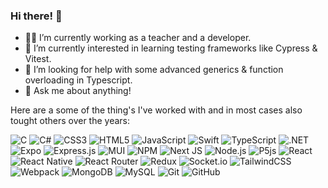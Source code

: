 ### Hi there! 👋

- 👨‍💻 I’m currently working as a teacher and a developer.
- 🌱 I’m currently interested in learning testing frameworks like Cypress & Vitest.
- 🤔 I’m looking for help with some advanced generics & function overloading in Typescript.
- 💬 Ask me about anything!

Here are a some of the thing's I've worked with and in most cases also tought others over the years:

![C](https://img.shields.io/badge/c-%2300599C.svg?logo=c&logoColor=white&style=flat) 
![C#](https://img.shields.io/badge/c%23-%23239120.svg?logo=c-sharp&logoColor=white&style=flat) 
![CSS3](https://img.shields.io/badge/css3-%231572B6.svg?logo=css3&logoColor=white&style=flat) 
![HTML5](https://img.shields.io/badge/html5-%23E34F26.svg?logo=html5&logoColor=white&style=flat) 
![JavaScript](https://img.shields.io/badge/javascript-%23323330.svg?logo=javascript&logoColor=%23F7DF1E&style=flat) 
![Swift](https://img.shields.io/badge/swift-F54A2A?logo=swift&logoColor=white&style=flat) 
![TypeScript](https://img.shields.io/badge/typescript-%23007ACC.svg?logo=typescript&logoColor=white&style=flat) 
![.NET](https://img.shields.io/badge/.NET-5C2D91?logo=.net&logoColor=white&style=flat) 
![Expo](https://img.shields.io/badge/expo-1C1E24?logo=expo&logoColor=#D04A37&style=flat) 
![Express.js](https://img.shields.io/badge/express.js-%23404d59.svg?logo=express&logoColor=%2361DAFB&style=flat) 
![MUI ](https://img.shields.io/badge/MUI-%230081CB.svg?logo=material-ui&logoColor=white&style=flat) 
![NPM ](https://img.shields.io/badge/NPM-%23000000.svg?logo=npm&logoColor=white&style=flat) 
![Next JS ](https://img.shields.io/badge/Next-black?logo=next.js&logoColor=white&style=flat) 
![Node.js ](https://img.shields.io/badge/node.js-6DA55F?logo=node.js&logoColor=white&style=flat) 
![P5js](https://img.shields.io/badge/p5.js-ED225D?logo=p5.js&logoColor=FFFFFF&style=flat)
![React](https://img.shields.io/badge/react-%2320232a.svg?logo=react&logoColor=%2361DAFB&style=flat) 
![React Native](https://img.shields.io/badge/react_native-%2320232a.svg?logo=react&logoColor=%2361DAFB&style=flat) 
![React Router](https://img.shields.io/badge/React_Router-CA4245?logo=react-router&logoColor=white&style=flat) 
![Redux](https://img.shields.io/badge/redux-%23593d88.svg?logo=redux&logoColor=white&style=flat) 
![Socket.io](https://img.shields.io/badge/Socket.io-black?logo=socket.io&badgeColor=010101&style=flat) 
![TailwindCSS](https://img.shields.io/badge/tailwindcss-%2338B2AC.svg?logo=tailwind-css&logoColor=white&style=flat) 
![Webpack](https://img.shields.io/badge/webpack-%238DD6F9.svg?logo=webpack&logoColor=black&style=flat) 
![MongoDB](https://img.shields.io/badge/MongoDB-%234ea94b.svg?logo=mongodb&logoColor=white&style=flat) 
![MySQL](https://img.shields.io/badge/mysql-%2300f.svg?logo=mysql&logoColor=white&style=flat) 
![Git](https://img.shields.io/badge/git-%23F05033.svg?logo=git&logoColor=white&style=flat) 
![GitHub](https://img.shields.io/badge/github-%23121011.svg?logo=github&logoColor=white&style=flat) 

<!--
**Tsourdox/Tsourdox** is a ✨ _special_ ✨ repository because its `README.md` (this file) appears on your GitHub profile.

Here are some ideas to get you started:

- 🔭 I’m currently working on ...
- 🌱 I’m currently learning ...
- 👯 I’m looking to collaborate on ...
- 🤔 I’m looking for help with ...
- 💬 Ask me about ...
- 📫 How to reach me: ...
- 😄 Pronouns: ...
- ⚡ Fun fact: ...
-->

